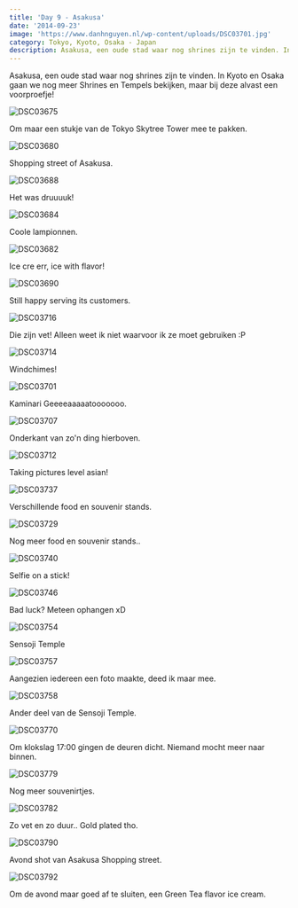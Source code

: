 ```yaml
---
title: 'Day 9 - Asakusa'
date: '2014-09-23'
image: 'https://www.danhnguyen.nl/wp-content/uploads/DSC03701.jpg'
category: Tokyo, Kyoto, Osaka - Japan
description: Asakusa, een oude stad waar nog shrines zijn te vinden. In Kyoto en Osaka gaan we nog meer Shrines en Tempels...
---
```


Asakusa, een oude stad waar nog shrines zijn te vinden. In Kyoto en Osaka gaan we nog meer Shrines en Tempels bekijken, maar bij deze alvast een voorproefje!

![DSC03675](https://www.danhnguyen.nl/wp-content/uploads/DSC03675-575x1024.jpg)

Om maar een stukje van de Tokyo Skytree Tower mee te pakken.

![DSC03680](https://www.danhnguyen.nl/wp-content/uploads/DSC03680-1024x575.jpg)

Shopping street of Asakusa.

![DSC03688](https://www.danhnguyen.nl/wp-content/uploads/DSC03688-1024x575.jpg)

Het was druuuuk!

![DSC03684](https://www.danhnguyen.nl/wp-content/uploads/DSC03684-1024x575.jpg)

Coole lampionnen.

![DSC03682](https://www.danhnguyen.nl/wp-content/uploads/DSC03682-1024x575.jpg)

Ice cre err, ice with flavor!

![DSC03690](https://www.danhnguyen.nl/wp-content/uploads/DSC03690-1024x575.jpg)

Still happy serving its customers.

![DSC03716](https://www.danhnguyen.nl/wp-content/uploads/DSC03716-1024x575.jpg)

Die zijn vet! Alleen weet ik niet waarvoor ik ze moet gebruiken :P

![DSC03714](https://www.danhnguyen.nl/wp-content/uploads/DSC03714-1024x575.jpg)

Windchimes!

![DSC03701](https://www.danhnguyen.nl/wp-content/uploads/DSC03701-1024x575.jpg)

Kaminari Geeeeaaaaatooooooo.

![DSC03707](https://www.danhnguyen.nl/wp-content/uploads/DSC03707-1024x575.jpg)

Onderkant van zo'n ding hierboven.

![DSC03712](https://www.danhnguyen.nl/wp-content/uploads/DSC03712-1024x575.jpg)

Taking pictures level asian!

![DSC03737](https://www.danhnguyen.nl/wp-content/uploads/DSC03737-1024x575.jpg)

Verschillende food en souvenir stands.

![DSC03729](https://www.danhnguyen.nl/wp-content/uploads/DSC03729-1024x575.jpg)

Nog meer food en souvenir stands..

![DSC03740](https://www.danhnguyen.nl/wp-content/uploads/DSC037401-1024x575.jpg)

Selfie on a stick!

![DSC03746](https://www.danhnguyen.nl/wp-content/uploads/DSC037461-1024x575.jpg)

Bad luck? Meteen ophangen xD

![DSC03754](https://www.danhnguyen.nl/wp-content/uploads/DSC037541-1024x575.jpg)

Sensoji Temple

![DSC03757](https://www.danhnguyen.nl/wp-content/uploads/DSC037571-1024x575.jpg)

Aangezien iedereen een foto maakte, deed ik maar mee.

![DSC03758](https://www.danhnguyen.nl/wp-content/uploads/DSC03758-575x1024.jpg)

Ander deel van de Sensoji Temple.

![DSC03770](https://www.danhnguyen.nl/wp-content/uploads/DSC03770-1024x575.jpg)

Om klokslag 17:00 gingen de deuren dicht. Niemand mocht meer naar binnen.

![DSC03779](https://www.danhnguyen.nl/wp-content/uploads/DSC037791-1024x575.jpg)

Nog meer souvenirtjes.

![DSC03782](https://www.danhnguyen.nl/wp-content/uploads/DSC037821-1024x575.jpg)

Zo vet en zo duur.. Gold plated tho.

![DSC03790](https://www.danhnguyen.nl/wp-content/uploads/DSC037901-1024x575.jpg)

Avond shot van Asakusa Shopping street.

![DSC03792](https://www.danhnguyen.nl/wp-content/uploads/DSC037921-1024x575.jpg)

Om de avond maar goed af te sluiten, een Green Tea flavor ice cream.
